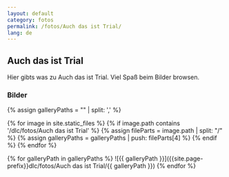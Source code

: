 ```yaml
---
layout: default
category: fotos
permalink: /fotos/Auch das ist Trial/
lang: de
---
```


## Auch das ist Trial

Hier gibts was zu Auch das ist Trial. Viel Spaß beim Bilder browsen.

### Bilder
{% assign galleryPaths = "" | split: ',' %}

{% for image in site.static_files %}
{% if image.path contains '/dlc/fotos/Auch das ist Trial' %}
        {% assign fileParts = image.path | split: "/" %}
        {% assign galleryPaths = galleryPaths | push: fileParts[4] %}
{% endif %}
{% endfor %}

{% for galleryPath in galleryPaths %}
![{{ galleryPath }}]({{site.page-prefix}}dlc/fotos/Auch das ist Trial/{{ galleryPath }})
{% endfor %}
